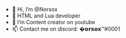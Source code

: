 - 👋 Hi, I’m @Norsox
- 👀 HTML and Lua developer
- 🌱 I’m Content creator on youtube
- 📫 Contact me on discord: �𝗼𝗿𝘀𝗼𝘅™#0001
